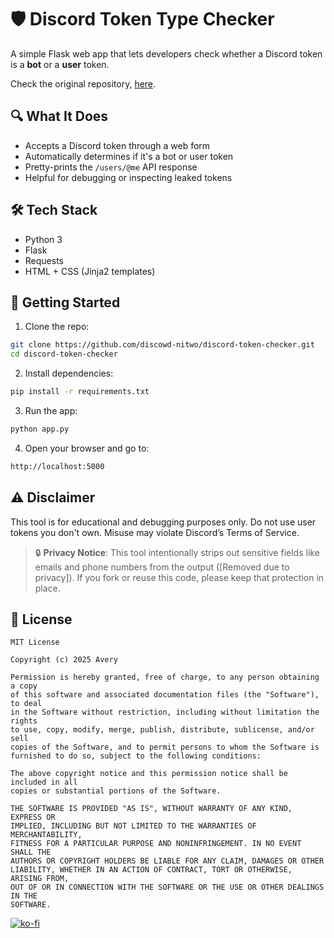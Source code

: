 # 🛡️ Discord Token Type Checker

A simple Flask web app that lets developers check whether a Discord token is a **bot** or a **user** token.

Check the original repository, [here](https://github.com/discowd-nitwo/discord-token-checker).

## 🔍 What It Does

- Accepts a Discord token through a web form
- Automatically determines if it's a bot or user token
- Pretty-prints the `/users/@me` API response
- Helpful for debugging or inspecting leaked tokens

## 🛠️ Tech Stack

- Python 3
- Flask
- Requests
- HTML + CSS (Jinja2 templates)

## 🚀 Getting Started

1. Clone the repo:

```bash
git clone https://github.com/discowd-nitwo/discord-token-checker.git
cd discord-token-checker
```
2. Install dependencies:
```bash
pip install -r requirements.txt
```
3. Run the app:
```bash
python app.py
```
4. Open your browser and go to:
```bash
http://localhost:5000
```
## ⚠️ Disclaimer
This tool is for educational and debugging purposes only. Do not use user tokens you don't own. Misuse may violate Discord’s Terms of Service.

>🔒 **Privacy Notice**: This tool intentionally strips out sensitive fields like emails and phone numbers from the output ([Removed due to privacy]). If you fork or reuse this code, please keep that protection in place.
## 📄 License
```
MIT License

Copyright (c) 2025 Avery

Permission is hereby granted, free of charge, to any person obtaining a copy
of this software and associated documentation files (the "Software"), to deal
in the Software without restriction, including without limitation the rights
to use, copy, modify, merge, publish, distribute, sublicense, and/or sell
copies of the Software, and to permit persons to whom the Software is
furnished to do so, subject to the following conditions:

The above copyright notice and this permission notice shall be included in all
copies or substantial portions of the Software.

THE SOFTWARE IS PROVIDED "AS IS", WITHOUT WARRANTY OF ANY KIND, EXPRESS OR
IMPLIED, INCLUDING BUT NOT LIMITED TO THE WARRANTIES OF MERCHANTABILITY,
FITNESS FOR A PARTICULAR PURPOSE AND NONINFRINGEMENT. IN NO EVENT SHALL THE
AUTHORS OR COPYRIGHT HOLDERS BE LIABLE FOR ANY CLAIM, DAMAGES OR OTHER
LIABILITY, WHETHER IN AN ACTION OF CONTRACT, TORT OR OTHERWISE, ARISING FROM,
OUT OF OR IN CONNECTION WITH THE SOFTWARE OR THE USE OR OTHER DEALINGS IN THE
SOFTWARE.
```

[![ko-fi](https://ko-fi.com/img/githubbutton_sm.svg)](https://ko-fi.com/C0C21GM1MR)
